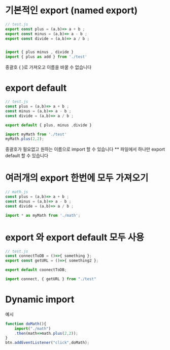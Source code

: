 
# 기본적인 export (named export)

```js
// test.js
export const plus = (a,b)=> a + b ;
export const minus = (a,b)=> a - b ;
export const divide = (a,b)=> a / b ;


import { plus minus , divide }
import { plus as add } from './test'
```

중괄호 { }로 가져오고 이름을 바꿀 수 없습니다 

# export default

```js
// test.js
const plus = (a,b)=> a + b ;
const minus = (a,b)=> a - b ;
const divide = (a,b)=> a / b ;

export default { plus, minus ,divide }

import myMath from './test'
myMath.plus(2,2);
```

중괄호가 필요없고 원하는 이름으로 import 할 수 있습니다
** 파일에서 하나만 export default 할 수 있습니다


# 여러개의 export 한번에 모두 가져오기

```js
// math.js
const plus = (a,b)=> a + b ;
const minus = (a,b)=> a - b ;
const divide = (a,b)=> a / b ;

import * as myMath from './math';
```


# export 와 export default 모두 사용

```js
// test.js
const connectToDB = ()=>{ something };
export const getURL = ()=>{ something2 };

export default coonectToDB;

import connect, { getURL } from "./test"
```

# Dynamic import

예시

```js
function doMath(){
	import("./math")
	.then(math=>math.plus(2,2));
}
btn.addEventListener("click",doMath);
```